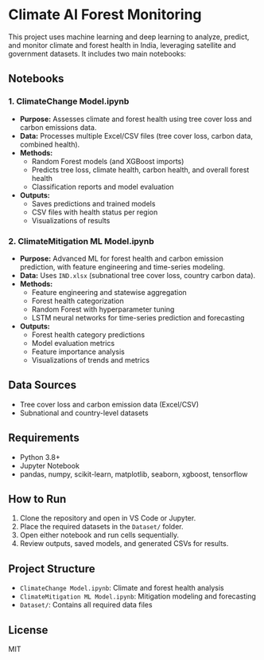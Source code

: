 
# Climate AI Forest Monitoring

This project uses machine learning and deep learning to analyze, predict, and monitor climate and forest health in India, leveraging satellite and government datasets. It includes two main notebooks:

## Notebooks

### 1. ClimateChange Model.ipynb
- **Purpose:** Assesses climate and forest health using tree cover loss and carbon emissions data.
- **Data:** Processes multiple Excel/CSV files (tree cover loss, carbon data, combined health).
- **Methods:**
  - Random Forest models (and XGBoost imports)
  - Predicts tree loss, climate health, carbon health, and overall forest health
  - Classification reports and model evaluation
- **Outputs:**
  - Saves predictions and trained models
  - CSV files with health status per region
  - Visualizations of results

### 2. ClimateMitigation ML Model.ipynb
- **Purpose:** Advanced ML for forest health and carbon emission prediction, with feature engineering and time-series modeling.
- **Data:** Uses `IND.xlsx` (subnational tree cover loss, country carbon data).
- **Methods:**
  - Feature engineering and statewise aggregation
  - Forest health categorization
  - Random Forest with hyperparameter tuning
  - LSTM neural networks for time-series prediction and forecasting
- **Outputs:**
  - Forest health category predictions
  - Model evaluation metrics
  - Feature importance analysis
  - Visualizations of trends and metrics

## Data Sources
- Tree cover loss and carbon emission data (Excel/CSV)
- Subnational and country-level datasets

## Requirements
- Python 3.8+
- Jupyter Notebook
- pandas, numpy, scikit-learn, matplotlib, seaborn, xgboost, tensorflow

## How to Run
1. Clone the repository and open in VS Code or Jupyter.
2. Place the required datasets in the `Dataset/` folder.
3. Open either notebook and run cells sequentially.
4. Review outputs, saved models, and generated CSVs for results.

## Project Structure
- `ClimateChange Model.ipynb`: Climate and forest health analysis
- `ClimateMitigation ML Model.ipynb`: Mitigation modeling and forecasting
- `Dataset/`: Contains all required data files

## License
MIT
